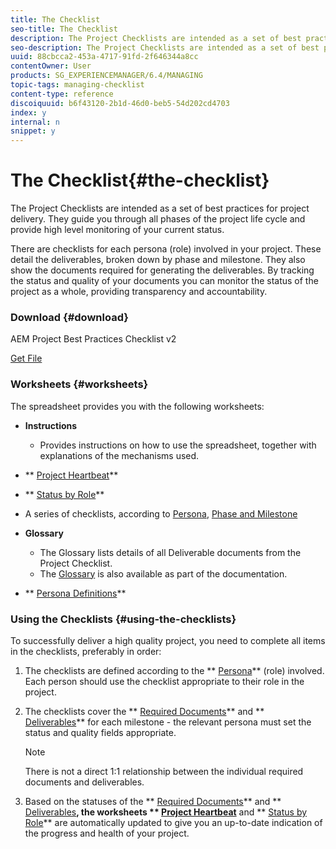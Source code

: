 ```yaml
---
title: The Checklist
seo-title: The Checklist
description: The Project Checklists are intended as a set of best practices for project delivery. They guide you through all phases of the project life cycle and provide high level monitoring of your current status. 
seo-description: The Project Checklists are intended as a set of best practices for project delivery. They guide you through all phases of the project life cycle and provide high level monitoring of your current status. 
uuid: 88cbcca2-453a-4717-91fd-2f646344a8cc
contentOwner: User
products: SG_EXPERIENCEMANAGER/6.4/MANAGING
topic-tags: managing-checklist
content-type: reference
discoiquuid: b6f43120-2b1d-46d0-beb5-54d202cd4703
index: y
internal: n
snippet: y
---
```


# The Checklist{#the-checklist}

The Project Checklists are intended as a set of best practices for project delivery. They guide you through all phases of the project life cycle and provide high level monitoring of your current status.

There are checklists for each persona (role) involved in your project. These detail the deliverables, broken down by phase and milestone. They also show the documents required for generating the deliverables. By tracking the status and quality of your documents you can monitor the status of the project as a whole, providing transparency and accountability.

### Download {#download}

<!--
Comment Type: remark
Last Modified By: unknown unknown (ims-author-57F1056A4CD116590A746C15@AdobeID)
Last Modified Date: 2017-11-30T05:46:59.622-0500
<p>please provide the official file for download</p>
<p>version below is as of 2016-11-15</p>
-->

AEM Project Best Practices Checklist v2

[Get File](assets/aem_project_bp_checklistv2.xlsx)

### Worksheets {#worksheets}

<!--
Comment Type: remark
Last Modified By: unknown unknown (ims-author-57F1056A4CD116590A746C15@AdobeID)
Last Modified Date: 2017-11-30T05:46:59.663-0500
<p>does the glossary only cover deliverables?</p>
-->

The spreadsheet provides you with the following worksheets:

* **Instructions**

    * Provides instructions on how to use the spreadsheet, together with explanations of the mechanisms used.

* ** [Project Heartbeat](../../managing/using/best-practices.md#projectheartbeat)**
* ** [Status by Role](../../managing/using/best-practices.md#statusbyrole)**
* A series of checklists, according to [Persona](../../managing/using/best-practices.md#persona), [Phase and Milestone](../../managing/using/best-practices.md#phasesandmilestones)

* **Glossary**

    * The Glossary lists details of all Deliverable documents from the Project Checklist. 
    * The [Glossary](../../managing/using/best-practices-glossary.md) is also available as part of the documentation.

* ** [Persona Definitions](../../managing/using/best-practices.md#persona)**

### Using the Checklists {#using-the-checklists}

To successfully deliver a high quality project, you need to complete all items in the checklists, preferably in order:

1. The checklists are defined according to the ** [Persona](../../managing/using/best-practices.md#persona)** (role) involved. Each person should use the checklist appropriate to their role in the project. 
1. The checklists cover the ** [Required Documents](../../managing/using/best-practices.md#requireddocuments)** and ** [Deliverables](../../managing/using/best-practices.md#deliverables)** for each milestone - the relevant persona must set the status and quality fields appropriate.

   >[!NOTE]
   >
   >There is not a direct 1:1 relationship between the individual required documents and deliverables.

1. Based on the statuses of the ** [Required Documents](../../managing/using/best-practices.md#requireddocuments)** and ** [Deliverables](../../managing/using/best-practices.md#deliverables)**, the worksheets ** [Project Heartbeat](../../managing/using/best-practices.md#projectheartbeat)** and ** [Status by Role](../../managing/using/best-practices.md#statusbyrole)** are automatically updated to give you an up-to-date indication of the progress and health of your project.

